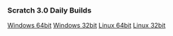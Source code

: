 ### Scratch 3.0 Daily Builds
[Windows 64bit](./Win32-x64.zip)
[Windows 32bit](./Win32-ia32.zip)
[Linux 64bit](./Linux-x64.zip)
[Linux 32bit](./Linux-ia32.zip)
